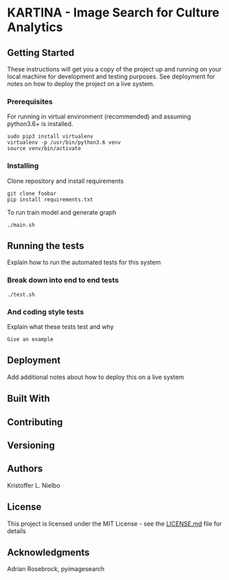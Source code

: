 # KARTINA - Image Search for Culture Analytics #



## Getting Started

These instructions will get you a copy of the project up and running on your local machine for development and testing purposes. See deployment for notes on how to deploy the project on a live system.

### Prerequisites

For running in virtual environment (recommended) and assuming python3.6+ is installed.

```
sudo pip3 install virtualenv
virtualenv -p /usr/bin/python3.6 venv
source venv/bin/activate
```

### Installing

Clone repository and install requirements

```
git clone foobar
pip install requirements.txt
```

To run train model and generate graph

```
./main.sh
```

## Running the tests

Explain how to run the automated tests for this system

### Break down into end to end tests

```
./test.sh
```

### And coding style tests

Explain what these tests test and why

```
Give an example
```

## Deployment

Add additional notes about how to deploy this on a live system

## Built With


## Contributing


## Versioning


## Authors
Kristoffer L. Nielbo

## License

This project is licensed under the MIT License - see the [LICENSE.md](LICENSE.md) file for details

## Acknowledgments

Adrian Rosebrock, pyimagesearch